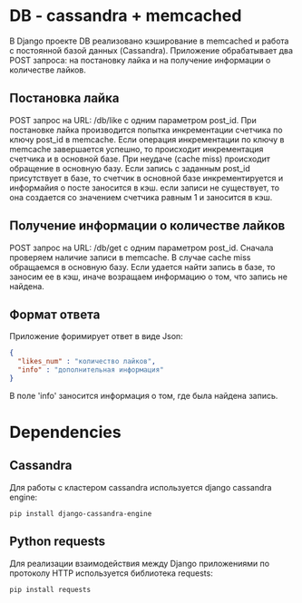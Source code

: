 # DB - cassandra + memcached

В Django проекте DB реализовано кэширование в memcached и работа с постоянной базой данных (Cassandra).
Приложение обрабатывает два POST запроса: на постановку лайка и на получение информации о количестве лайков.

## Постановка лайка

POST запрос на URL: /db/like с одним параметром post_id.
При постановке лайка производится попытка инкрементации счетчика по ключу post_id в memcache. Если операция инкрементации по ключу в memcache завершается успешно, то происходит инкрементация счетчика и в основной базе. При неудаче (cache miss) происходит обращение в основную базу. Если запись с заданным post_id присутствует в базе, то счетчик в основной базе инкрементируется и информайия о посте заносится в кэш. если записи не существует, то она создается со значением счетчика равным 1 и заносится в кэш.

## Получение информации о количестве лайков

POST запрос на URL: /db/get с одним параметром post_id.
Сначала проверяем наличие записи в memcache. В случае cache miss обращаемся в основную базу. Если удается найти запись в базе, то заносим ее в кэш, иначе возращаем информацию о том, что запись не найдена.

## Формат ответа

Приложение форимирует ответ в виде Json:

```json
{
  "likes_num" : "количество лайков",
  "info" : "дополнительная информация"
}
```

В поле 'info' заносится информация о том, где была найдена запись.

# Dependencies

## Cassandra

Для работы с кластером cassandra используется django cassandra engine:
```
pip install django-cassandra-engine
```
## Python requests

Для реализации взаимодействия между Django приложениями по протоколу HTTP используется библиотека requests:
```
pip install requests
```
